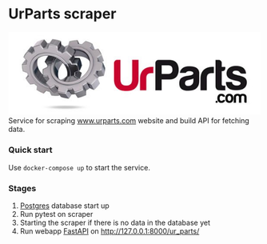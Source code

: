 # UrParts scraper
![UrPartsLogo](UrParts-company.jpeg)
Service for scraping www.urparts.com website and build API for fetching data.

### Quick start
Use ```docker-compose up``` to start the service.

### Stages
1. [Postgres](https://www.postgresql.org/) database start up
2. Run pytest on scraper
3. Starting the scraper if there is no data in the database yet
4. Run webapp [FastAPI](https://fastapi.tiangolo.com/) on http://127.0.0.1:8000/ur_parts/
